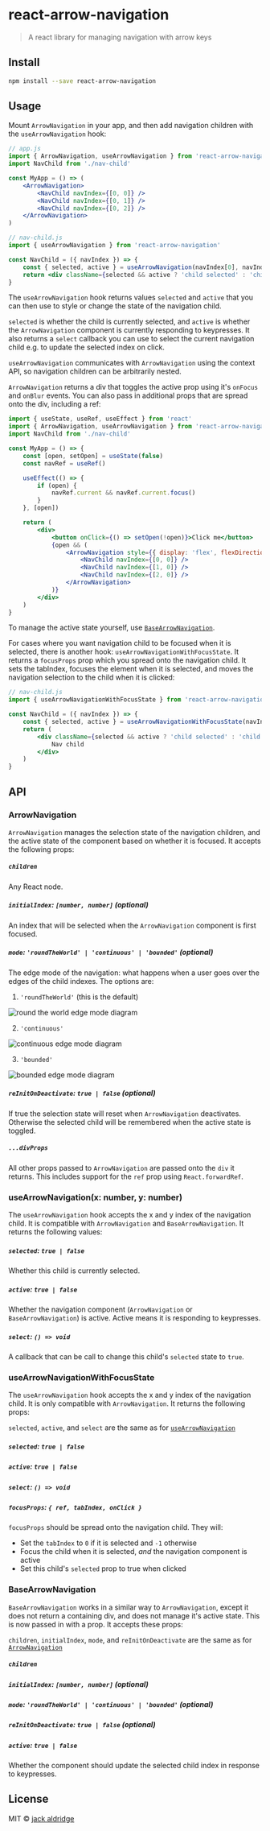 # react-arrow-navigation

> A react library for managing navigation with arrow keys

## Install

```bash
npm install --save react-arrow-navigation
```

## Usage

Mount `ArrowNavigation` in your app, and then add navigation children with the `useArrowNavigation` hook:

```jsx
// app.js
import { ArrowNavigation, useArrowNavigation } from 'react-arrow-navigation'
import NavChild from './nav-child'

const MyApp = () => (
    <ArrowNavigation>
        <NavChild navIndex={[0, 0]} />
        <NavChild navIndex={[0, 1]} />
        <NavChild navIndex={[0, 2]} />
    </ArrowNavigation>
)
```

```jsx
// nav-child.js
import { useArrowNavigation } from 'react-arrow-navigation'

const NavChild = ({ navIndex }) => {
    const { selected, active } = useArrowNavigation(navIndex[0], navIndex[1])
    return <div className={selected && active ? 'child selected' : 'child'}>Nav child</div>
}
```

The `useArrowNavigation` hook returns values `selected` and `active` that you can then use to style or change the
state of the navigation child.

`selected` is whether the child is currently selected, and `active` is whether the
`ArrowNavigation` component is currently responding to keypresses. It also returns a `select` callback you can use
to select the current navigation child e.g. to update the selected index on click.

`useArrowNavigation` communicates with `ArrowNavigation` using the context API, so navigation children can be
arbitrarily nested.

`ArrowNavigation` returns a div that toggles the active prop using it's `onFocus` and `onBlur` events. You can also
pass in additional props that are spread onto the div, including a ref:

```jsx
import { useState, useRef, useEffect } from 'react'
import { ArrowNavigation, useArrowNavigation } from 'react-arrow-navigation'
import NavChild from './nav-child'

const MyApp = () => {
    const [open, setOpen] = useState(false)
    const navRef = useRef()

    useEffect(() => {
        if (open) {
            navRef.current && navRef.current.focus()
        }
    }, [open])

    return (
        <div>
            <button onClick={() => setOpen(!open)}>Click me</button>
            {open && (
                <ArrowNavigation style={{ display: 'flex', flexDirection: 'column' }} ref={navRef}>
                    <NavChild navIndex={[0, 0]} />
                    <NavChild navIndex={[1, 0]} />
                    <NavChild navIndex={[2, 0]} />
                </ArrowNavigation>
            )}
        </div>
    )
}
```

To manage the active state yourself, use [`BaseArrowNavigation`](#BaseArrowNavigation).

For cases where you want navigation child to be focused when it is selected, there is another hook:
`useArrowNavigationWithFocusState`. It returns a `focusProps` prop which you spread onto the navigation child.
It sets the tabIndex, focuses the element when it is selected, and moves the navigation selection to the child when
it is clicked:

```jsx
// nav-child.js
import { useArrowNavigationWithFocusState } from 'react-arrow-navigation'

const NavChild = ({ navIndex }) => {
    const { selected, active } = useArrowNavigationWithFocusState(navIndex[0], navIndex[1])
    return (
        <div className={selected && active ? 'child selected' : 'child'} {...focusProps}>
            Nav child
        </div>
    )
}
```

## API

### ArrowNavigation

`ArrowNavigation` manages the selection state of the navigation children, and the active state of the component
based on whether it is focused. It accepts the following props:

##### `children`

Any React node.

##### `initialIndex`: `[number, number]` (optional)

An index that will be selected when the `ArrowNavigation` component is first focused.

##### `mode`: `'roundTheWorld' | 'continuous' | 'bounded'` (optional)

The edge mode of the navigation: what happens when a user goes over the edges of the child indexes. The options
are:

1. `'roundTheWorld'` (this is the default)

![round the world edge mode diagram](./round-the-world.png)

2. `'continuous'`

![continuous edge mode diagram](./continuous.png)

3. `'bounded'`

![bounded edge mode diagram](./bounded.png)

##### `reInitOnDeactivate`: `true | false` (optional)

If true the selection state will reset when `ArrowNavigation` deactivates. Otherwise the selected child will be
remembered when the active state is toggled.

##### `...divProps`

All other props passed to `ArrowNavigation` are passed onto the `div` it returns. This includes support for the
`ref` prop using `React.forwardRef`.

### useArrowNavigation(x: number, y: number)

The `useArrowNavigation` hook accepts the x and y index of the navigation child. It is compatible with
`ArrowNavigation` and `BaseArrowNavigation`. It returns the following values:

##### `selected`: `true | false`

Whether this child is currently selected.

##### `active`: `true | false`

Whether the navigation component (`ArrowNavigation` or `BaseArrowNavigation`) is active. Active means it is responding
to keypresses.

##### `select`: `() => void`

A callback that can be call to change this child's `selected` state to `true`.

### useArrowNavigationWithFocusState

The `useArrowNavigation` hook accepts the x and y index of the navigation child. It is only compatible with
`ArrowNavigation`. It returns the following props:

`selected`, `active`, and `select` are the same as for [`useArrowNavigation`](#useArrowNavigation)

##### `selected`: `true | false`

##### `active`: `true | false`

##### `select`: `() => void`

##### `focusProps`: `{ ref, tabIndex, onClick }`

`focusProps` should be spread onto the navigation child. They will:

-   Set the `tabIndex` to `0` if it is selected and `-1` otherwise
-   Focus the child when it is selected, _and_ the navigation component is active
-   Set this child's `selected` prop to true when clicked

### BaseArrowNavigation

`BaseArrowNavigation` works in a similar way to `ArrowNavigation`, except it does not return a containing div, and
does not manage it's active state. This is now passed in with a prop. It accepts these props:

`children`, `initialIndex`, `mode`, and `reInitOnDeactivate` are the same as for [`ArrowNavigation`](#ArrowNavigation)

##### `children`

##### `initialIndex`: `[number, number]` (optional)

##### `mode`: `'roundTheWorld' | 'continuous' | 'bounded'` (optional)

##### `reInitOnDeactivate`: `true | false` (optional)

##### `active`: `true | false`

Whether the component should update the selected child index in response to keypresses.

## License

MIT © [jack aldridge](https://github.com/jackaldridge)
